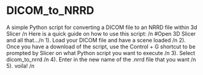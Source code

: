 # DICOM_to_NRRD
A simple Python script for converting a DICOM file to an NRRD file within 3d Slicer
/n
Here is a quick guide on how to use this script:
/n
#Open 3D Slicer and all that.../n
1). Load your DICOM file and have a scene loaded /n
2). Once you have a download of the script, use the Control + G shortcut to be prompted by Slicer on what Python script you want to execute /n
3). Select dicom_to_nrrd /n
4). Enter in the new name of the .nrrd file that you want /n
5). voila! /n
